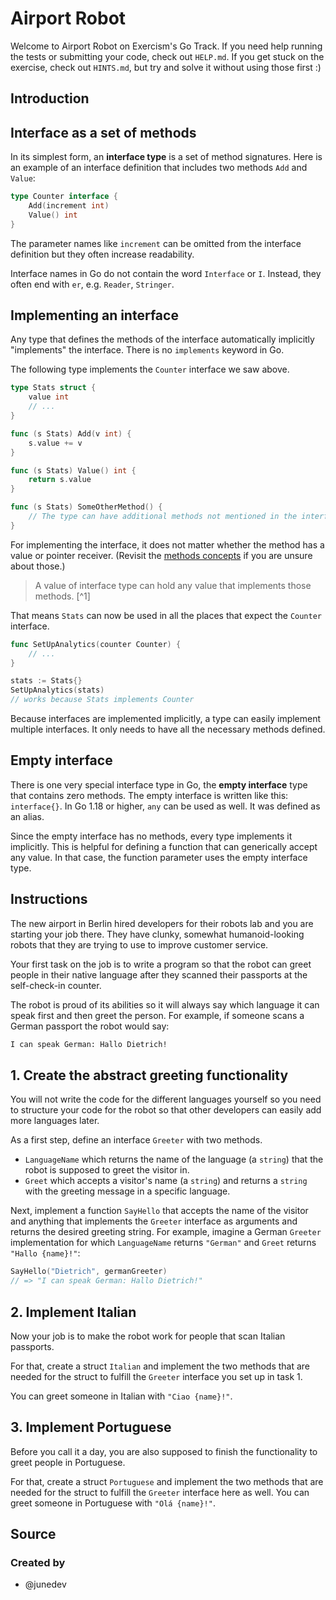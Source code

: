 # Airport Robot

Welcome to Airport Robot on Exercism's Go Track.
If you need help running the tests or submitting your code, check out `HELP.md`.
If you get stuck on the exercise, check out `HINTS.md`, but try and solve it without using those first :)

## Introduction

## Interface as a set of methods

In its simplest form, an **interface type** is a set of method signatures.
Here is an example of an interface definition that includes two methods `Add` and `Value`:

```go
type Counter interface {
    Add(increment int)
    Value() int
}
```

The parameter names like `increment` can be omitted from the interface definition but they often increase readability.

Interface names in Go do not contain the word `Interface` or `I`.
Instead, they often end with `er`, e.g. `Reader`, `Stringer`.

## Implementing an interface

Any type that defines the methods of the interface automatically implicitly "implements" the interface.
There is no `implements` keyword in Go.

The following type implements the `Counter` interface we saw above.

```go
type Stats struct {
    value int
    // ...
}

func (s Stats) Add(v int) {
    s.value += v
}

func (s Stats) Value() int {
    return s.value
}

func (s Stats) SomeOtherMethod() {
    // The type can have additional methods not mentioned in the interface.
}
```

For implementing the interface, it does not matter whether the method has a value or pointer receiver.
(Revisit the [methods concepts][concept-methods] if you are unsure about those.)

> A value of interface type can hold any value that implements those methods. [^1]

That means `Stats` can now be used in all the places that expect the `Counter` interface.

```go
func SetUpAnalytics(counter Counter) {
    // ...
}

stats := Stats{}
SetUpAnalytics(stats)
// works because Stats implements Counter
```

Because interfaces are implemented implicitly, a type can easily implement multiple interfaces.
It only needs to have all the necessary methods defined.

## Empty interface

There is one very special interface type in Go, the **empty interface** type that contains zero methods.
The empty interface is written like this: `interface{}`.
In Go 1.18 or higher, `any` can be used as well. It was defined as an alias.

Since the empty interface has no methods, every type implements it implicitly.
This is helpful for defining a function that can generically accept any value.
In that case, the function parameter uses the empty interface type.

[concept-methods]: /tracks/go/concepts/methods

## Instructions

The new airport in Berlin hired developers for their robots lab and you are starting your job there.
They have clunky, somewhat humanoid-looking robots that they are trying to use to improve customer service.

Your first task on the job is to write a program so that the robot can greet people in their native language after they scanned their passports at the self-check-in counter.

The robot is proud of its abilities so it will always say which language it can speak first and then greet the person.
For example, if someone scans a German passport the robot would say:

```txt
I can speak German: Hallo Dietrich!
```

## 1. Create the abstract greeting functionality

You will not write the code for the different languages yourself so you need to structure your code for the robot so that other developers can easily add more languages later.

As a first step, define an interface `Greeter` with two methods.

- `LanguageName` which returns the name of the language (a `string`) that the robot is supposed to greet the visitor in.
- `Greet` which accepts a visitor's name (a `string`) and returns a `string` with the greeting message in a specific language.

Next, implement a function `SayHello` that accepts the name of the visitor and anything that implements the `Greeter` interface as arguments and returns the desired greeting string.
For example, imagine a German `Greeter` implementation for which `LanguageName` returns `"German"` and `Greet` returns `"Hallo {name}!"`:

```go
SayHello("Dietrich", germanGreeter)
// => "I can speak German: Hallo Dietrich!"
```

## 2. Implement Italian

Now your job is to make the robot work for people that scan Italian passports.

For that, create a struct `Italian` and implement the two methods that are needed for the struct to fulfill the `Greeter` interface you set up in task 1.

You can greet someone in Italian with `"Ciao {name}!"`.

## 3. Implement Portuguese

Before you call it a day, you are also supposed to finish the functionality to greet people in Portuguese.

For that, create a struct `Portuguese` and implement the two methods that are needed for the struct to fulfill the `Greeter` interface here as well.
You can greet someone in Portuguese with `"Olá {name}!"`.

## Source

### Created by

- @junedev
